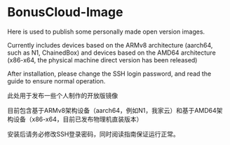 # BonusCloud-Image

Here is used to publish some personally made open version images.

Currently includes devices based on the ARMv8 architecture (aarch64, such as N1, ChainedBox) and devices based on the AMD64 architecture (x86-x64, the physical machine direct version has been released)

After installation, please change the SSH login password, and read the guide to ensure normal operation.


此处用于发布一些个人制作的开放版镜像

目前包含基于ARMv8架构设备（aarch64，例如N1，我家云）和基于AMD64架构设备（x86-x64，目前已发布物理机直装版本）

安装后请务必修改SSH登录密码，同时阅读指南保证运行正常。
